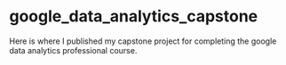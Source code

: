 # google_data_analytics_capstone
Here is where I published my capstone project for completing the google data analytics professional course. 
